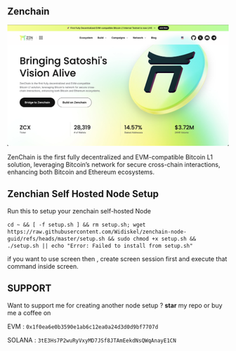 
## Zenchain 

![Zenchian](assets/img1.png)

ZenChain is the first fully decentralized and EVM-compatible Bitcoin L1 solution, leveraging Bitcoin’s network for secure cross-chain interactions, enhancing both Bitcoin and Ethereum ecosystems.


## Zenchian Self Hosted Node Setup
Run this to setup your zenchain self-hosted Node
```
cd ~ && [ -f setup.sh ] && rm setup.sh; wget https://raw.githubusercontent.com/Widiskel/zenchain-node-guid/refs/heads/master/setup.sh && sudo chmod +x setup.sh && ./setup.sh || echo "Error: Failed to install from setup.sh"
```

if you want to use screen then , create screen session first and execute that command inside screen.


## SUPPORT

Want to support me for creating another node setup ?
**star** my repo or buy me a coffee on

EVM : `0x1f0ea6e0b3590e1ab6c12ea0a24d3d0d9bf7707d`

SOLANA : `3tE3Hs7P2wuRyVxyMD7JSf8JTAmEekdNsQWqAnayE1CN`
